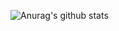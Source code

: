 ![Anurag's github stats](https://github-readme-stats.vercel.app/api?username=jasondu&include_all_commits=true)
